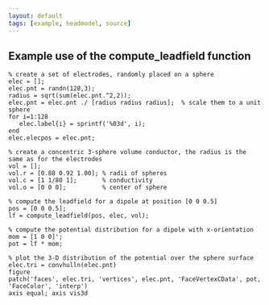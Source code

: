```yaml
---
layout: default
tags: [example, headmodel, source]
---
```


## Example use of the compute_leadfield function

	% create a set of electrodes, randomly placed on a sphere
	elec = [];
	elec.pnt = randn(128,3);
	radius = sqrt(sum(elec.pnt.^2,2));
	elec.pnt = elec.pnt ./ [radius radius radius];  % scale them to a unit sphere
	for i=1:128
	   elec.label{i} = sprintf('%03d', i);
	end
	elec.elecpos = elec.pnt;

	% create a concentric 3-sphere volume conductor, the radius is the same as for the electrodes
	vol = [];
	vol.r = [0.88 0.92 1.00]; % radii of spheres
	vol.c = [1 1/80 1];       % conductivity
	vol.o = [0 0 0];          % center of sphere

	% compute the leadfield for a dipole at position [0 0 0.5]
	pos = [0 0 0.5];
	lf = compute_leadfield(pos, elec, vol);

	% compute the potential distribution for a dipole with x-orientation
	mom = [1 0 0]';
	pot = lf * mom;

	% plot the 3-D distribution of the potential over the sphere surface
	elec.tri = convhulln(elec.pnt)
	figure
	patch('faces', elec.tri, 'vertices', elec.pnt, 'FaceVertexCData', pot, 'FaceColor', 'interp')
	axis equal; axis vis3d

